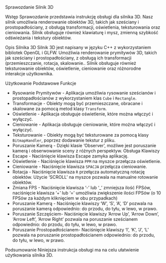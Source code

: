 Sprawozdanie Silnik 3D

Wstęp
Sprawozdanie przedstawia instrukcję obsługi dla silnika 3D. Nasz silnik umożliwia renderowanie obiektów 3D, takich jak sześciany i prostopadłościany, z obsługą transformacji, oświetlenia, teksturowania oraz cieniowania. Silnik obsługuje również klawiaturę i mysz, zmienną szybkość odświeżania i tekstury obiektów.

Opis Silnika 3D
Silnik 3D jest napisany w języku C++ z wykorzystaniem bibliotek OpenGL i GLFW. Umożliwia renderowanie prymitywów 3D, takich jak sześciany i prostopadłościany, z obsługą ich transformacji (przemieszczanie, rotacja, skalowanie.. Silnik obsługuje również teksturowanie obiektów, oświetlenie, cieniowanie oraz różnorodne interakcje użytkownika.


Użytkowanie
Podstawowe Funkcje
- Rysowanie Prymitywów - Aplikacja umożliwia rysowanie sześcianów i prostopadłościanów z wykorzystaniem klas `Cube` i `Rectangle`.
- Transformacje - Obiekty mogą być przemieszczane, obracane i skalowane za pomocą metod klasy `Transform`.
- Oświetlenie - Aplikacja obsługuje oświetlenie, które można włączyć i wyłączyć.
- Cieniowanie - Aplikacja obsługuje cieniowanie, które można włączyć i wyłączyć.
- Teksturowanie - Obiekty mogą być teksturowane za pomocą klasy `BitmapHandler`, poprzez dodawanie tekstur z pliku.
- Poruszanie Kamerą - Dzięki klasie ‘Observer’, możliwe jest poruszanie kamerą i obserwowanie sceny z różnych perspektyw.
Obsługa Klawiszy
- Escape - Naciśnięcie klawisza Escape zamyka aplikację.
- Oświetlenie - Naciśnięcie klawisza `PPM` na myszce przełącza oświetlenie.
- Cieniowanie - Naciśnięcie klawisza `SPACJA` przełącza cieniowanie.
- Rotacja - Naciśnięcie klawisza `R` przełącza automatyczną rotację obiektów. Użycie ‘SCROLL’ na myszce pozwala na manualne rotowanie obiektów.
- Zmiana FPS - Naciśnięcie klawisza ‘-’ lub ‘_’ zmniejsza ilość FPSów, naciśnięcie klawisza ‘+’ lub ‘=’ umożliwia zwiększenie ilości FPSów (o 10 FPSów za każdym kliknięciem w obu przypadkach)
- Poruszanie Kamerą - Naciśnięcie klawiszy ‘W’, ‘S’, ‘A’, ‘D’ pozwala na poruszanie kamerą odpowiednio: do przodu, do tyłu, w lewo, w prawo.
- Poruszanie Szczęściem- Naciśnięcie klawiszy ’Arrow Up’, ‘Arrow Down’, ‘Arrow Left’, ‘Arrow Right’ pozwala na poruszanie sześcianem odpowiednio: do przodu, do tyłu, w lewo, w prawo.
- Poruszanie Prostopadłościanem- Naciśnięcie klawiszy ‘I’, ‘K’, ‘J’, ‘L’ pozwala na poruszanie prostopadłościanem odpowiednio: do przodu, do tyłu, w lewo, w prawo.

Podsumowanie
Niniejsza instrukcja obsługi ma na celu ułatwienie użytkowania silnika 3D.


